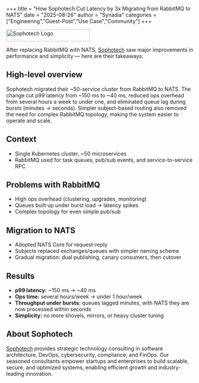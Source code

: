 +++
title = "How Sophotech Cut Latency by 3x Migrating from RabbitMQ to NATS"
date = "2025-08-26"
author = "Synadia"
categories = ["Engineering","Guest-Post","Use Case","Community"]
+++

<img alt="Sophotech Logo" src="/img/blog/sophotech_logo.png" height="32" width="225">


After replacing RabbitMQ with NATS, [Sophotech](https://sopho.tech/) saw major improvements in performance and simplicity — here are their takeaways:

## High-level overview

Sophotech migrated their ~50-service cluster from RabbitMQ to NATS. The change cut p99 latency from ~150 ms to ~40 ms, reduced ops overhead from several hours a week to under one, and eliminated queue lag during bursts (minutes -> seconds). Simpler subject-based routing also removed the need for complex RabbitMQ topology, making the system easier to operate and scale.

## Context

- Single Kubernetes cluster, ~50 microservices  
- RabbitMQ used for task queues, pub/sub events, and service-to-service RPC  

## Problems with RabbitMQ

- High ops overhead (clustering, upgrades, monitoring)  
- Queues built up under burst load -> latency spikes  
- Complex topology for even simple pub/sub  

## Migration to NATS

- Adopted NATS Core for request-reply  
- Subjects replaced exchanges/queues with simpler naming scheme  
- Gradual migration: dual publishing, canary consumers, then cutover  

## Results

- **p99 latency:** ~150 ms → ~40 ms  
- **Ops time:** several hours/week → under 1 hour/week  
- **Throughput under bursts:** queues lagged minutes, with NATS they are now processed within seconds  
- **Simplicity:** no more shovels, mirrors, or heavy cluster tuning  

## About Sophotech

[Sophotech](https://sopho.tech/) provides strategic technology consulting in software architecture, DevOps, cybersecurity, compliance, and FinOps. Our seasoned consultants empower startups and enterprises to build scalable, secure, and optimized systems, enabling efficient growth and industry-leading innovation.
